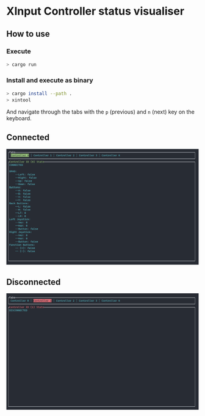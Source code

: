 # XInput Controller status visualiser

## How to use

### Execute

```bash
> cargo run
```

### Install and execute as binary

```bash
> cargo install --path .
> xintool
```

And navigate through the tabs with the `p` (previous) and `n` (next) key on the keyboard.

## Connected

![Connected](connected.png)

## Disconnected

![Connected](disconnected.png)
